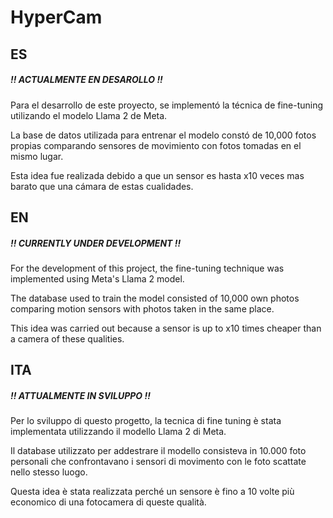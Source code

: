 # HyperCam

<h2>ES</h2>
<h5>!! ACTUALMENTE EN DESAROLLO !!</h5>
<p>Para el desarrollo de este proyecto, se implementó la técnica de fine-tuning utilizando el modelo Llama 2 de Meta.</p>

<p>La base de datos utilizada para entrenar el modelo constó de 10,000 fotos propias comparando sensores de movimiento con fotos tomadas en el mismo lugar.</p>

<p>Esta idea fue realizada debido a que un sensor es hasta x10 veces mas barato que una cámara de estas cualidades.</p>

<h2>EN</h2>
<h5>!! CURRENTLY UNDER DEVELOPMENT !!</h5>
<p>For the development of this project, the fine-tuning technique was implemented using Meta's Llama 2 model.</p>

<p>The database used to train the model consisted of 10,000 own photos comparing motion sensors with photos taken in the same place.</p>

<p>This idea was carried out because a sensor is up to x10 times cheaper than a camera of these qualities.</p>

<h2>ITA</h2>
<h5>!! ATTUALMENTE IN SVILUPPO !!</h5>
<p>Per lo sviluppo di questo progetto, la tecnica di fine tuning è stata implementata utilizzando il modello Llama 2 di Meta.</p>

<p>Il database utilizzato per addestrare il modello consisteva in 10.000 foto personali che confrontavano i sensori di movimento con le foto scattate nello stesso luogo.</p>

<p>Questa idea è stata realizzata perché un sensore è fino a 10 volte più economico di una fotocamera di queste qualità.</p>
